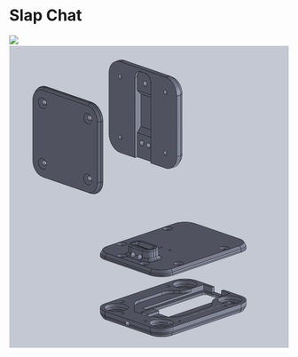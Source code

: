 # Slap Chat

![](https://raw.githubusercontent.com/wes06/slap-chat/master/Graphics/SlapChat-HandLogo.png=250x250)
![](https://raw.githubusercontent.com/wes06/slap-chat/master/Imgs/slapchat-assembly.png)

